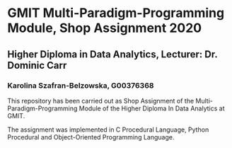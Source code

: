 
# GMIT Multi-Paradigm-Programming Module, Shop Assignment 2020
## Higher Diploma in Data Analytics, Lecturer: Dr. Dominic Carr
### Karolina Szafran-Belzowska, G00376368
This repository has been carried out as Shop Assignment of the Multi-Paradigm-Programming Module of the Higher Diploma In Data Analytics at GMIT.

The assignment was implemented in C Procedural Language, Python Procedural and Object-Oriented Programming Language.
